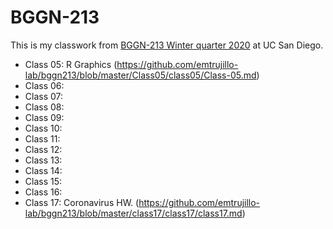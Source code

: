 # BGGN-213


This is my classwork from [BGGN-213 Winter quarter 2020](https://bioboot.github.io/bggn213_W20/) at UC San Diego.

- Class 05: R Graphics (https://github.com/emtrujillo-lab/bggn213/blob/master/Class05/class05/Class-05.md)
- Class 06:
- Class 07:
- Class 08:
- Class 09:
- Class 10:
- Class 11:
- Class 12:
- Class 13:
- Class 14:
- Class 15:
- Class 16:
- Class 17: Coronavirus HW. (https://github.com/emtrujillo-lab/bggn213/blob/master/class17/class17/class17.md)



